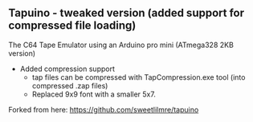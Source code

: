 ## Tapuino - tweaked version (added support for compressed file loading)

The C64 Tape Emulator using an Arduino pro mini  (ATmega328 2KB version)

- Added compression support
  - tap files can be compressed with TapCompression.exe tool (into compressed .zap files)
  - Replaced 9x9 font with a smaller 5x7.


Forked from here: https://github.com/sweetlilmre/tapuino
